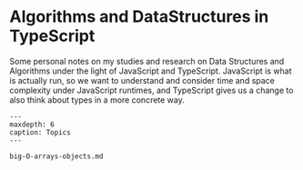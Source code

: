 # Algorithms and DataStructures in TypeScript

Some personal notes on my studies and research on Data Structures and Algorithms under the light of JavaScript and TypeScript. JavaScript is what is actually run, so we want to understand and consider time and space complexity under JavaScript runtimes, and TypeScript gives us a change to also think about types in a more concrete way.

```{toctree}
---
maxdepth: 6
caption: Topics
---

big-O-arrays-objects.md
```
